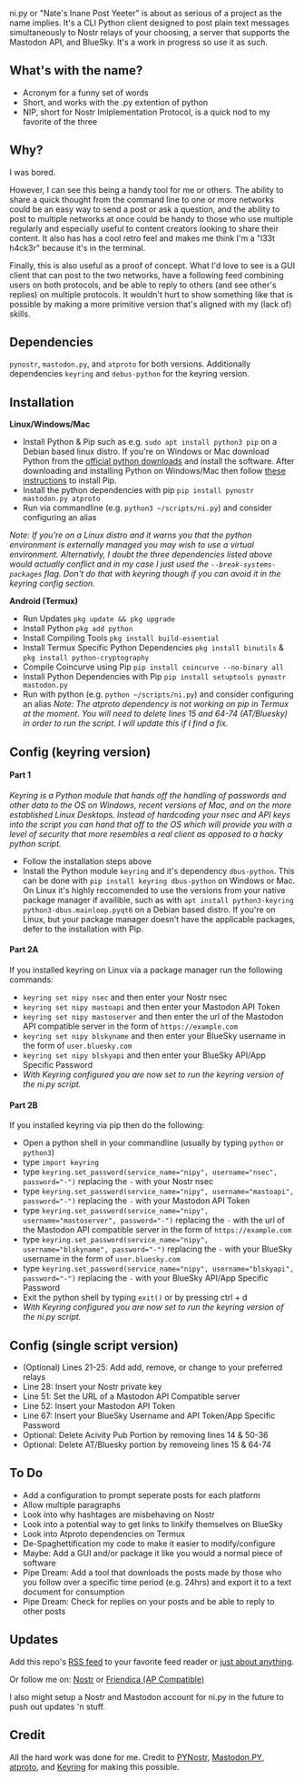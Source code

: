 ni.py or "Nate's Inane Post Yeeter" is about as serious of a project as the name implies. It's a CLI Python client designed to post plain text messages simultaneously to Nostr relays of your choosing, a server that supports the Mastodon API, and BlueSky. It's a work in progress so use it as such.

## What's with the name?
* Acronym for a funny set of words
* Short, and works with the .py extention of python
* NIP, short for Nostr Imlplementation Protocol, is a quick nod to my favorite of the three

## Why?
I was bored.

However, I can see this being a handy tool for me or others. The ability to share a quick thought from the command line to one or more networks could be an easy way to send a post or ask a question, and the ability to post to multiple networks at once could be handy to those who use multiple regularly and especially useful to content creators looking to share their content. It also has has a cool retro feel and makes me think I'm a "l33t h4ck3r" because it's in the terminal.

Finally, this is also useful as a proof of concept. What I'd love to see is a GUI client that can post to the two networks, have a following feed combining users on both protocols, and be able to reply to others (and see other's replies) on multiple protocols. It wouldn't hurt to show something like that is possible by making a more primitive version that's aligned with my (lack of) skills.


## Dependencies
`pynostr`, `mastodon.py`, and `atproto` for both versions. Additionally dependencies `keyring` and `debus-python` for the keyring version.

## Installation
**Linux/Windows/Mac**
* Install Python & Pip such as e.g. `sudo apt install python3 pip` on a Debian based linux distro. If you're on Windows or Mac download Python from the [official python downloads](https://www.python.org/downloads/) and install the software. After downloading and installing Python on Windows/Mac then follow [these instructions](https://pip.pypa.io/en/stable/installation/) to install Pip.
* Install the python dependencies with pip `pip install pynostr mastodon.py atproto`
* Run via commandline (e.g. `python3 ~/scripts/ni.py`) and consider configuring an alias

*Note: If you're on a Linux distro and it warns you that the python environment is externally managed you may wish to use a virtual environment. Alternativly, I doubt the three dependencies listed above would actually conflict and in my case I just used the  `--break-systems-packages` flag. Don't do that with keyring though if you can avoid it in the keyring config section.*

**Android (Termux)**
* Run Updates `pkg update && pkg upgrade`
* Install Python `pkg add python`
* Install Compiling Tools `pkg install build-essential`
* Install Termux Specific Python Dependencies `pkg install binutils` & `pkg install python-cryptography`
* Compile Coincurve using Pip `pip install coincurve --no-binary all`
* Install Python Dependencies with Pip `pip install setuptools pynostr mastodon.py`
* Run with python (e.g. `python ~/scripts/ni.py`) and consider configuring an alias
*Note: The atproto dependency is not working on pip in Termux at the moment. You will need to delete lines 15 and 64-74 (AT/Bluesky) in order to run the script. I will update this if I find a fix.*

## Config (keyring version)

#### Part 1
*Keyring is a Python module that hands off the handling of passwords and other data to the OS on Windows, recent versions of Mac, and on the more established Linux Desktops. Instead of hardcoding your nsec and API keys into the script you can hand that off to the OS which will provide you with a level of security that more resembles a real client as apposed to a hacky python script.*
* Follow the installation steps above
* Install the Python module `keyring` and it's dependency `dbus-python`. This can be done with `pip install keyring dbus-python` on Windows or Mac. On Linux it's highly reccomended to use the versions from your native package manager if availible, such as with `apt install python3-keyring python3-dbus.mainloop.pyqt6` on a Debian based distro. If you're on Linux, but your package manager doesn't have the applicable packages, defer to the installation with Pip.

#### Part 2A
If you installed keyring on Linux via a package manager run the following commands:
* `keyring set nipy nsec` and then enter your Nostr nsec
* `keyring set nipy mastoapi` and then enter your Mastodon API Token
* `keyring set nipy mastoserver` and then enter the url of the Mastodon API compatible server in the form of `https://example.com`
* `keyring set nipy blskyname` and then enter your BlueSky username in the form of `user.bluesky.com`
* `keyring set nipy blskyapi` and then enter your BlueSky API/App Specific Password
* *With Keyring configured you are now set to run the keyring version of the ni.py script.*

#### Part 2B
If you installed keyring via pip then do the following:
* Open a python shell in your commandline (usually by typing `python` or `python3`)
* type `import keyring`
* type `keyring.set_password(service_name="nipy", username="nsec", password="-")` replacing the `-` with your Nostr nsec
* type `keyring.set_password(service_name="nipy", username="mastoapi", password="-")` replacing the `-` with your Mastodon API Token
* type `keyring.set_password(service_name="nipy", username="mastoserver", password="-")` replacing the `-` with the url of the Mastodon API compatible server in the form of `https://example.com`
* type `keyring.set_password(service_name="nipy", username="blskyname", password="-")` replacing the `-` with your BlueSky username in the form of `user.bluesky.com`
* type `keyring.set_password(service_name="nipy", username="blskyapi", password="-")` replacing the `-` with your BlueSky API/App Specific Password
* Exit the python shell by typing `exit()` or by pressing ctrl + d
* *With Keyring configured you are now set to run the keyring version of the ni.py script.*

## Config (single script version)
* (Optional) Lines 21-25: Add add, remove, or change to your preferred relays
* Line 28: Insert your Nostr private key
* Line 51: Set the URL of a Mastodon API Compatible server
* Line 52: Insert your Mastodon API Token
* Line 67: Insert your BlueSky Username and API Token/App Specific Password
* Optional: Delete Acivity Pub Portion by removing lines 14 & 50-36
* Optional: Delete AT/Bluesky portion by removeing lines 15 & 64-74

## To Do
* Add a configuration to prompt seperate posts for each platform
* Allow multiple paragraphs
* Look into why hashtages are misbehaving on Nostr
* Look into a potential way to get links to linkify themselves on BlueSky
* Look into Atproto dependencies on Termux
* De-Spaghettification my code to make it easier to modify/configure
* Maybe: Add a GUI and/or package it like you would a normal piece of software
* Pipe Dream: Add a tool that downloads the posts made by those who you follow over a specific time period (e.g. 24hrs) and export it to a text document for consumption
* Pipe Dream: Check for replies on your posts and be able to reply to other posts

## Updates
Add this repo's [RSS feed](https://github.com/0n4t3/nipy/releases.atom) to your favorite feed reader or [just about anything](https://followanything.dns7.top/). 

Or follow me on:
[Nostr](https://njump.me/npub1jy90jpcdl447ae3lp4924s65khdpvnttkg7fepmvmafycusyueksrvllx9) or [Friendica (AP Compatible)](https://nerdica.net/profile/nate0)

I also might setup a Nostr and Mastodon account for ni.py in the future to push out updates 'n stuff.

## Credit
All the hard work was done for me. Credit to [PYNostr](https://github.com/holgern/pynostr), [Mastodon.PY](https://github.com/halcy/Mastodon.py), [atproto](https://atproto.blue/en/latest/), and [Keyring](https://pypi.org/project/keyring/) for making this possible.

